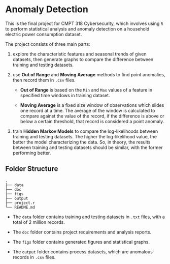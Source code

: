 # Anomaly Detection

This is the final project for CMPT 318 Cybersecurity, which involves using `R` to perform statistical analysis and anomaly detection on a household electric power consumption dataset.

The project consists of three main parts:

1. explore the characteristic features and seasonal trends of given datasets, then generate graphs to compare the difference between training and testing datasets.

2. use **Out of Range** and **Moving Average** methods to find point anomalies, then record them in `.csv` files.

    * **Out of Range** is based on the `Min` and `Max` values of a feature in specified time windows in training dataset.

    * **Moving Average** is a fixed size window of observations which slides one record at a time. The average of the window is calculated to compare against the value of the record, if the difference is above or below a certain threshold, that record is considered a point anomaly.

3. train **Hidden Markov Models** to compare the log-likelihoods between training and testing datasets. The higher the log-likelihood value, the better the model characterizing the data. So, in theory, the results between training and testing datasets should be similar, with the former performing better.

## Folder Structure

    .
    ├── data
    ├── doc
    ├── figs
    ├── output
    ├── project.r
    └── README.md

* The `data` folder contains training and testing datasets in `.txt` files, with a total of 2 million records.

* The `doc` folder contains project requirements and analysis reports.

* The `figs` folder contains generated figures and statistical graphs.

* The `output` folder contains process datasets, which are anomalous records in `.csv` files.